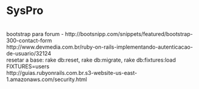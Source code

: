 
# SysPro
<br>
bootstrap para forum - http://bootsnipp.com/snippets/featured/bootstrap-300-contact-form
<br/>
http://www.devmedia.com.br/ruby-on-rails-implementando-autenticacao-de-usuario/32124
<br>
resetar a base: rake db:reset, rake db:migrate, rake db:fixtures:load FIXTURES=users
<br>
http://guias.rubyonrails.com.br.s3-website-us-east-1.amazonaws.com/security.html
